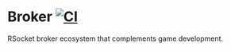 # Broker [![CI](https://github.com/project-doodle/broker/actions/workflows/ci-bazel.yml/badge.svg)](https://github.com/project-doodle/doodle-broker/actions/workflows/ci-bazel.yml)

RSocket broker ecosystem that complements game development.

